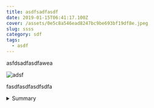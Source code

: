 ```yaml
---
title: asdfsadfasdf
date: 2019-01-15T06:41:17.100Z
cover: /assets/0e5c8a546ead8247bc9be693bf19df8e.jpeg
slug: ssss
category: sdf
tags:
  - asdf
---
```

asfdsadfasdfawea

![adsf](/assets/0e5c8a546ead8247bc9be693bf19df8e.jpeg)

fasdfasdfasdfsdfa

<details>

<summary>Summary</summary>Detailed content goes here

</details>
